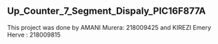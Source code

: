 ## Up_Counter_7_Segment_Dispaly_PIC16F877A
This project was done by AMANI Murera: 218009425 and KIREZI Emery Herve : 218009815 

